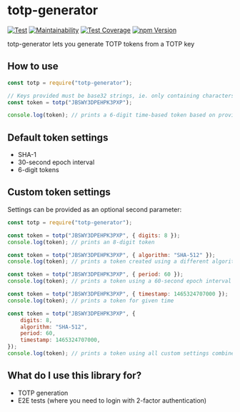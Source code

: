 # totp-generator

[![Test](https://github.com/bellstrand/totp-generator/workflows/Test/badge.svg)](https://github.com/bellstrand/totp-generator/actions?query=workflow%3ATest)
[![Maintainability](https://api.codeclimate.com/v1/badges/5ea846f544cbf46ffcee/maintainability)](https://codeclimate.com/github/bellstrand/totp-generator/maintainability)
[![Test Coverage](https://api.codeclimate.com/v1/badges/5ea846f544cbf46ffcee/test_coverage)](https://codeclimate.com/github/bellstrand/totp-generator/test_coverage)
[![npm Version](https://img.shields.io/npm/v/totp-generator.svg)](https://www.npmjs.com/package/totp-generator)

totp-generator lets you generate TOTP tokens from a TOTP key

## How to use

```javascript
const totp = require("totp-generator");

// Keys provided must be base32 strings, ie. only containing characters matching (A-Z, 2-7, =).
const token = totp("JBSWY3DPEHPK3PXP");

console.log(token); // prints a 6-digit time-based token based on provided key and current time
```

## Default token settings

- SHA-1
- 30-second epoch interval
- 6-digit tokens

## Custom token settings

Settings can be provided as an optional second parameter:

```javascript
const totp = require("totp-generator");

const token = totp("JBSWY3DPEHPK3PXP", { digits: 8 });
console.log(token); // prints an 8-digit token

const token = totp("JBSWY3DPEHPK3PXP", { algorithm: "SHA-512" });
console.log(token); // prints a token created using a different algorithm

const token = totp("JBSWY3DPEHPK3PXP", { period: 60 });
console.log(token); // prints a token using a 60-second epoch interval

const token = totp("JBSWY3DPEHPK3PXP", { timestamp: 1465324707000 });
console.log(token); // prints a token for given time

const token = totp("JBSWY3DPEHPK3PXP", {
	digits: 8,
	algorithm: "SHA-512",
	period: 60,
	timestamp: 1465324707000,
});
console.log(token); // prints a token using all custom settings combined
```

## What do I use this library for?

- TOTP generation
- E2E tests (where you need to login with 2-factor authentication)
